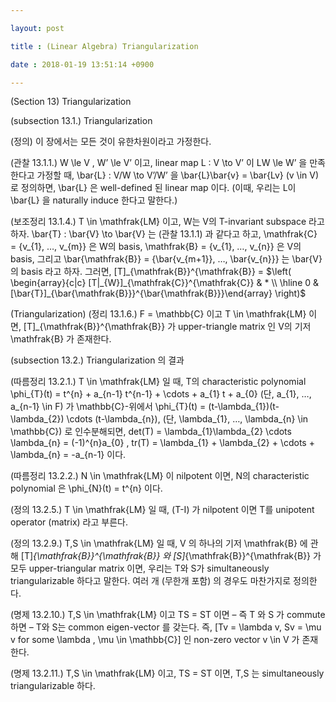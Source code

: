 ```yaml
---

layout: post

title : (Linear Algebra) Triangularization

date : 2018-01-19 13:51:14 +0900

---
```


(Section 13) Triangularization

(subsection 13.1.) Triangularization

(정의) 이 장에서는 모든 것이 유한차원이라고 가정한다.

(관찰 13.1.1.) W \le V , W’ \le V’ 이고, linear map L : V \to V’ 이 LW \le W’ 을 만족한다고 가정할 때, \bar{L} : V/W \to V’/W’ 을 \bar{L}\bar{v} = \bar{Lv} (v \in V) 로 정의하면, \bar{L} 은 well-defined 된 linear map 이다. (이때, 우리는 L이 \bar{L} 을 naturally induce 한다고 말한다.)

(보조정리 13.1.4.) T \in \mathfrak{LM} 이고, W는 V의 T-invariant subspace 라고 하자. \bar{T} : \bar{V} \to \bar{V} 는 (관찰 13.1.1) 과 같다고 하고, \mathfrak{C} = {v_{1}, …, v_{m}} 은 W의 basis, \mathfrak{B} = {v_{1}, …, v_{n}} 은 V의 basis, 그리고 \bar{\mathfrak{B}} = {\bar{v_{m+1}}, …, \bar{v_{n}}} 는 \bar{V} 의 basis 라고 하자. 그러면, [T]_{\mathfrak{B}}^{\mathfrak{B}} = 	$\left( \begin{array}{c|c}	[T|_{W}]_{\mathfrak{C}}^{\mathfrak{C}} & * \\ \hline 0 & [\bar{T}]_{\bar{\mathfrak{B}}}^{\bar{\mathfrak{B}}}\end{array} \right)$

(Triangularization) (정리 13.1.6.) F = \mathbb{C} 이고 T \in \mathfrak{LM} 이면, [T]_{\mathfrak{B}}^{\mathfrak{B}} 가 upper-triangle matrix 인 V의 기저 \mathfrak{B} 가 존재한다.

(subsection 13.2.) Triangularization 의 결과

(따름정리 13.2.1.) T \in \mathfrak{LM} 일 때, T의 characteristic polynomial \phi_{T}(t) = t^{n} + a_{n-1} t^{n-1} + \cdots + a_{1} t + a_{0} (단, a_{1}, …, a_{n-1} \in F) 가 \mathbb{C}-위에서 \phi_{T}(t) = (t-\lambda_{1})(t-\lambda_{2}) \cdots (t-\lambda_{n}), (단, \lambda_{1}, …, \lambda_{n} \in \mathbb{C}) 로 인수분해되면, det(T) = \lambda_{1}\lambda_{2} \cdots \lambda_{n} = (-1)^{n}a_{0} , tr(T) = \lambda_{1} + \lambda_{2} + \cdots + \lambda_{n} = -a_{n-1} 이다.

(따름정리 13.2.2.) N \in \mathfrak{LM} 이 nilpotent 이면, N의 characteristic polynomial 은 \phi_{N}(t) = t^{n} 이다.

(정의 13.2.5.) T \in \mathfrak{LM} 일 때, (T-I) 가 nilpotent 이면 T를 unipotent operator (matrix) 라고 부른다.

(정의 13.2.9.) T,S \in \mathfrak{LM} 일 때, V 의 하나의 기저 \mathfrak{B} 에 관해 [T]_{\mathfrak{B}}^{\mathfrak{B}} 와 [S]_{\mathfrak{B}}^{\mathfrak{B}} 가 모두 upper-triangular matrix 이면, 우리는 T와 S가 simultaneously triangularizable 하다고 말한다. 여러 개 (무한개 포함) 의 경우도 마찬가지로 정의한다.

(명제 13.2.10.) T,S \in \mathfrak{LM} 이고 TS = ST 이면 – 즉 T 와 S 가 commute 하면 – T와 S는 common eigen-vector 를 갖는다. 즉, [Tv = \lambda v, Sv = \mu v for some \lambda , \mu \in \mathbb{C}] 인 non-zero vector v \in V 가 존재한다.

(명제 13.2.11.) T,S \in \mathfrak{LM} 이고, TS = ST 이면, T,S 는 simultaneously triangularizable 하다.

